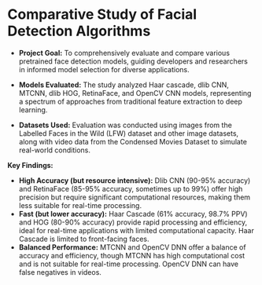 # Comparative Study of Facial Detection Algorithms
- **Project Goal:** To comprehensively evaluate and compare various pretrained face detection models, guiding developers and researchers in informed model selection for diverse applications.

- **Models Evaluated:** The study analyzed Haar cascade, dlib CNN, MTCNN, dlib HOG, RetinaFace, and OpenCV CNN models, representing a spectrum of approaches from traditional feature extraction to deep learning.

- **Datasets Used:** Evaluation was conducted using images from the Labelled Faces in the Wild (LFW) dataset and other image datasets, along with video data from the Condensed Movies Dataset to simulate real-world conditions.

**Key Findings:**
- **High Accuracy (but resource intensive):** Dlib CNN (90-95% accuracy) and RetinaFace (85-95% accuracy, sometimes up to 99%) offer high precision but require significant computational resources, making them less suitable for real-time processing.
- **Fast (but lower accuracy):** Haar Cascade (61% accuracy, 98.7% PPV) and HOG (80-90% accuracy) provide rapid processing and efficiency, ideal for real-time applications with limited computational capacity. Haar Cascade is limited to front-facing faces.
- **Balanced Performance:** MTCNN and OpenCV DNN offer a balance of accuracy and efficiency, though MTCNN has high computational cost and is not suitable for real-time processing. OpenCV DNN can have false negatives in videos.
